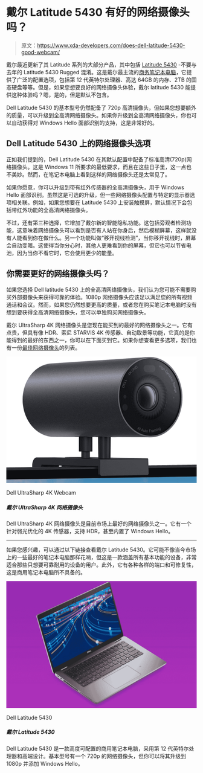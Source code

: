 # 戴尔 Latitude 5430 有好的网络摄像头吗？

> 原文：<https://www.xda-developers.com/does-dell-latitude-5430-good-webcam/>

戴尔最近更新了其 Latitude 系列的大部分产品，其中包括 [Latitude 5430](https://www.xda-developers.com/dell-latitude-5430/) -不要与去年的 Latitude 5430 Rugged 混淆。这是戴尔最主流的[商务笔记本电脑](https://www.xda-developers.com/best-business-laptops/)，它提供了广泛的配置选项，包括第 12 代英特尔处理器、高达 64GB 的内存、2TB 的固态硬盘等等。但是，如果您想要良好的网络摄像头体验，戴尔 latitude 5430 能提供这种体验吗？嗯，是的，但是默认不包含。

Dell Latitude 5430 的基本型号仍然配备了 720p 高清摄像头，但如果您想要额外的质量，可以升级到全高清网络摄像头。如果你升级到全高清网络摄像头，你也可以自动获得对 Windows Hello 面部识别的支持，这是非常好的。

## Dell Latitude 5430 上的网络摄像头选项

正如我们提到的，Dell Latitude 5430 在其默认配置中配备了标准高清(720p)网络摄像头。这是 Windows 11 所要求的最低要求，而且在这些日子里，这一点也不美妙。然而，在笔记本电脑上看到这样的网络摄像头还是太常见了。

如果你愿意，你可以升级到带有红外传感器的全高清摄像头，用于 Windows Hello 面部识别。虽然这是可选的升级，但一些网络摄像头配置与特定的显示器选项相关联。例如，如果您想要在 Latitude 5430 上安装触摸屏，默认情况下会包括带红外功能的全高清网络摄像头。

不过，还有第三种选择，它增加了戴尔新的智能隐私功能。这包括旁观者检测功能，这意味着网络摄像头可以看到是否有人站在你身后，然后模糊屏幕，这样就没有人能看到你在做什么。另一个功能叫做“移开视线检测”，当你移开视线时，屏幕会自动变暗。这使得当你分心时，其他人更难看到你的屏幕，但它也可以节省电池，因为当你不看它时，它会使用更少的能量。

## 你需要更好的网络摄像头吗？

如果您选择 Dell latitude 5430 上的全高清网络摄像头，我们认为您可能不需要购买外部摄像头来获得可靠的体验。1080p 网络摄像头应该足以满足您的所有视频通话和会议。然而，如果您仍然想要更高的质量，或者您在购买笔记本电脑时没有想到要获得全高清网络摄像头，您可以单独购买网络摄像头。

戴尔 UltraSharp 4K 网络摄像头是您现在能买到的最好的网络摄像头之一。它有点贵，但具有像 HDR、索尼 STARVIS 4K 传感器、自动取景等功能，它真的是你能得到的最好的东西之一，你可以在下面买到它。如果你想查看更多选项，我们也有一份[最佳网络摄像头](https://www.xda-developers.com/best-webcams/)的列表。

 <picture>![The Dell UltraSharp 4K Webcam is one of the very best webcams on the market right now. It has a 4K sensor optimized for low-light, supports HDR, and even has Windows Hello built right in.](img/2313a4a8ef736d04839f0e7a32929109.png)</picture> 

Dell UltraSharp 4K Webcam

##### 戴尔 UltraSharp 4K 网络摄像头

Dell UltraSharp 4K 网络摄像头是目前市场上最好的网络摄像头之一。它有一个针对弱光优化的 4K 传感器，支持 HDR，甚至内置了 Windows Hello。

* * *

如果您感兴趣，可以通过以下链接查看戴尔 Latitude 5430。它可能不像当今市场上的一些最好的笔记本电脑那样花哨，但这是一款涵盖所有基本功能的设备，非常适合那些只想要可靠耐用的设备的用户。此外，它有各种各样的端口和可修复性，这是商用笔记本电脑所不具备的。

 <picture>![The Dell Latitude 5430 is a highly configurable business laptop with 12th-gen Intel processors and a premium design.](img/913e277ea38ff546f240b5cc9d6face9.png)</picture> 

Dell Latitude 5430

##### 戴尔 Latitude 5430

Dell Latitude 5430 是一款高度可配置的商用笔记本电脑，采用第 12 代英特尔处理器和高端设计。基本型号有一个 720p 的网络摄像头，但你可以将其升级到 1080p 并添加 Windows Hello。